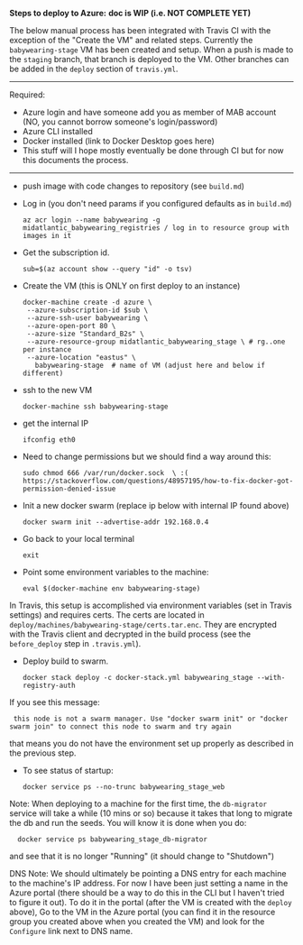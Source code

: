 **Steps to deploy to Azure:**
**doc is WIP (i.e. NOT COMPLETE YET)**

The below manual process has been integrated with Travis CI with the exception of the "Create the VM" and related steps.
Currently the `babywearing-stage` VM has been created and setup. When a push is made to the `staging` branch,
that branch is deployed to the VM. Other branches can be added in the `deploy` section of `travis.yml`.

----------------------
Required:

* Azure login and have someone add you as member of MAB account (NO, you cannot borrow someone's login/password)
* Azure CLI installed 
* Docker installed (link to Docker Desktop goes here)
* This stuff will I hope mostly eventually be done through CI but for now this documents the process.
--------------------
* push image with code changes to repository (see `build.md`)

* Log in (you don't need params if you configured defaults as in `build.md`)

      az acr login --name babywearing -g midatlantic_babywearing_registries / log in to resource group with images in it

* Get the subscription id.

      sub=$(az account show --query "id" -o tsv)

* Create the VM (this is ONLY on first deploy to an instance)

      docker-machine create -d azure \
       --azure-subscription-id $sub \
       --azure-ssh-user babywearing \
       --azure-open-port 80 \
       --azure-size "Standard_B2s" \ 
       --azure-resource-group midatlantic_babywearing_stage \ # rg..one per instance
       --azure-location "eastus" \
         babywearing-stage  # name of VM (adjust here and below if different)
 
* ssh to the new VM

      docker-machine ssh babywearing-stage
    
* get the internal IP

      ifconfig eth0 

* Need to change permissions but we should find a way around this:

      sudo chmod 666 /var/run/docker.sock  \ :(  https://stackoverflow.com/questions/48957195/how-to-fix-docker-got-permission-denied-issue   

* Init a new docker swarm (replace ip below with internal IP found above)

      docker swarm init --advertise-addr 192.168.0.4
 
* Go back to your local terminal

      exit
       
* Point some environment variables to the machine:

      eval $(docker-machine env babywearing-stage)       

In Travis, this setup is accomplished via environment variables (set in Travis settings) and requires certs. The certs
are located in `deploy/machines/babywearing-stage/certs.tar.enc`. They are encrypted with the Travis client and
decrypted in the build process (see the `before_deploy` step in `.travis.yml`).

* Deploy build to swarm. 

      docker stack deploy -c docker-stack.yml babywearing_stage --with-registry-auth
 
If you see this message: 

     this node is not a swarm manager. Use "docker swarm init" or "docker swarm join" to connect this node to swarm and try again 
     
that means you do not have the environment set up properly as described in the previous step.
     
* To see status of startup:

      docker service ps --no-trunc babywearing_stage_web 
      
Note: When deploying to a machine for the first time, the `db-migrator` service will take a while (10 mins or so) 
because it takes that long to migrate the db and run the seeds. You will know it is done when you do:

      docker service ps babywearing_stage_db-migrator
      
and see that it is no longer "Running" (it should change to "Shutdown")

DNS Note: We should ultimately be pointing a DNS entry for each machine to the machine's IP address. For now I have
been just setting a name in the Azure portal (there should be a way to do this in the CLI but I haven't tried
to figure it out). To do it in the portal (after the VM is created with the `deploy` above), Go to the VM in the Azure
portal (you can find it in the resource group you created above when you created the VM) and look for the `Configure`
link next to DNS name.       